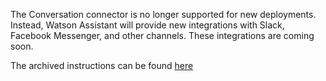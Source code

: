 The Conversation connector is no longer supported for new deployments. Instead, Watson Assistant will provide new integrations with Slack, Facebook Messenger, and other channels. These integrations are coming soon.

The archived instructions can be found [here](READMEarchive.md)
